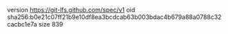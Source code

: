 version https://git-lfs.github.com/spec/v1
oid sha256:b0e21c07ff21b9e10df8ea3bcdcab63b003bdac4b679a88a0788c32cacbc1e7a
size 839
